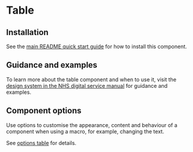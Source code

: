 # Table

## Installation

See the [main README quick start guide](https://github.com/nhsuk/nhsuk-frontend#quick-start) for how to install this component.

## Guidance and examples

To learn more about the table component and when to use it, visit the [design system in the NHS digital service manual](https://service-manual.nhs.uk/design-system/components/table) for guidance and examples.

## Component options

Use options to customise the appearance, content and behaviour of a component when using a macro, for example, changing the text.

See [options table](https://service-manual.nhs.uk/design-system/components/table#options-table-example) for details.
